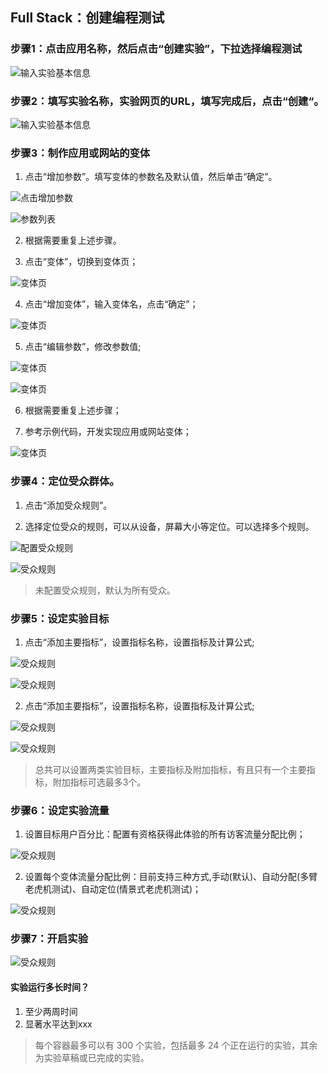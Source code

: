 ## Full Stack：创建编程测试

### 步骤1：点击应用名称，然后点击“创建实验”，下拉选择编程测试
  
  ![输入实验基本信息](images/full_stack_new_code_drop_list.jpg)
  
### 步骤2：填写实验名称，实验网页的URL，填写完成后，点击“创建“。

  ![输入实验基本信息](images/full_stack_new_code_dialog.jpg)
  
### 步骤3：制作应用或网站的变体

   1. 点击“增加参数”。填写变体的参数名及默认值，然后单击“确定”。
     
   ![点击增加参数](images/full_stack_add_feature_flag_params.jpg)
   
   ![参数列表](images/full_stack_feature_flag_param_list.jpg)

   2. 根据需要重复上述步骤。
   
   3. 点击“变体”，切换到变体页；
   
   ![变体页](images/full_stack_variant_control.jpg)

   4. 点击“增加变体”，输入变体名，点击“确定”；
   
   ![变体页](images/full_stack_add_variant.jpg)

   5. 点击“编辑参数”，修改参数值;

   ![变体页](images/full_stack_click_edit_feature_flag_param.jpg)
   
   ![变体页](images/full_stack_edit_feature_flag_param.jpg)
   
   6. 根据需要重复上述步骤；

   7. 参考示例代码，开发实现应用或网站变体；

   ![变体页](images/full_stack_example_code.jpg) 
   
### 步骤4：定位受众群体。

   1. 点击“添加受众规则”。   
     
   2. 选择定位受众的规则，可以从设备，屏幕大小等定位。可以选择多个规则。
     
   ![配置受众规则](images/full_stack_add_audience_rule_dialog.jpg)

   ![受众规则](images/full_stack_audience_rule_list.jpg)
   
   > 未配置受众规则，默认为所有受众。

### 步骤5：设定实验目标
    
   1. 点击“添加主要指标”，设置指标名称，设置指标及计算公式;

   ![受众规则](images/full_stack_goal_metric_dialog.jpg)

   ![受众规则](images/full_stack_goal_metric_list.jpg)
    
   2. 点击“添加主要指标”，设置指标名称，设置指标及计算公式;

   ![受众规则](images/full_stack_additional_metric_dialog.jpg)

   ![受众规则](images/full_stack_additional_metric_list.jpg)
      
   >  总共可以设置两类实验目标，主要指标及附加指标，有且只有一个主要指标，附加指标可选最多3个。
   >  
### 步骤6：设定实验流量
    
   1. 设置目标用户百分比：配置有资格获得此体验的所有访客流量分配比例；
   
   ![受众规则](images/full_stack_traffic.jpg)
   
   2. 设置每个变体流量分配比例：目前支持三种方式,手动(默认)、自动分配(多臂老虎机测试)、自动定位(情景式老虎机测试)；
       
   ![受众规则](images/full_stack_edit_traffic_dialog.jpg)
     
### 步骤7：开启实验

  ![受众规则](images/split_test_start.jpg)
  
  
#### 实验运行多长时间？
  1. 至少两周时间
  2. 显著水平达到xxx
    
> 每个容器最多可以有 300 个实验，包括最多 24 个正在运行的实验，其余为实验草稿或已完成的实验。
